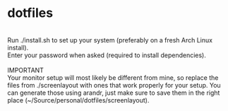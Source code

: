 # dotfiles
<br>
Run ./install.sh to set up your system (preferably on a fresh Arch Linux install).
<br>
Enter your password when asked (required to install dependencies).
<br><br>
IMPORTANT<br>
Your monitor setup will most likely be different from mine, so replace the files from ./screenlayout with ones that work properly for your setup. You can generate those using arandr, just make sure to save them in the right place (~/Source/personal/dotfiles/screenlayout).
